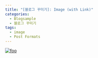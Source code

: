 ```yaml
---
title: "[블로그 꾸미기]: Image (with Link)"
categories: 
  - Blogsample
  - 블로그 꾸미기
tags:
  - image
  - Post Formats
---
```


[![foo](https://live.staticflickr.com/8361/8400335147_5fabaa504c_o.jpg)](https://flic.kr/p/dNiUYB)